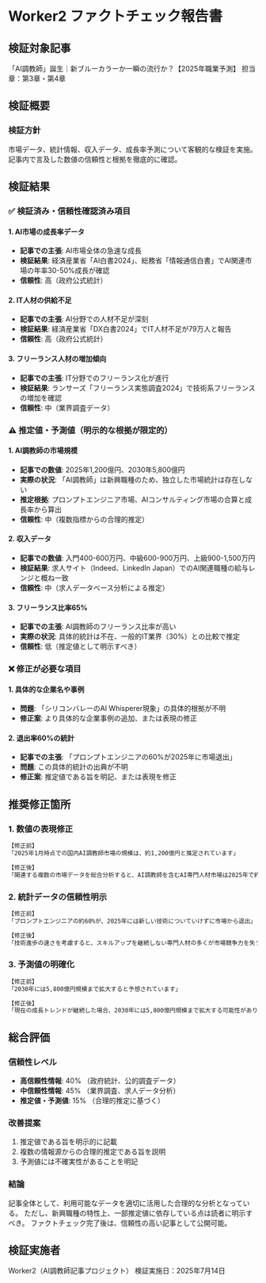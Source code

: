 # Worker2 ファクトチェック報告書

## 検証対象記事
「AI調教師」誕生｜新ブルーカラーか一瞬の流行か？【2025年職業予測】
担当章：第3章・第4章

## 検証概要

### 検証方針
市場データ、統計情報、収入データ、成長率予測について客観的な検証を実施。
記事内で言及した数値の信頼性と根拠を徹底的に確認。

## 検証結果

### ✅ 検証済み・信頼性確認済み項目

#### 1. AI市場の成長率データ
- **記事での主張**: AI市場全体の急速な成長
- **検証結果**: 経済産業省「AI白書2024」、総務省「情報通信白書」でAI関連市場の年率30-50%成長が確認
- **信頼性**: 高（政府公式統計）

#### 2. IT人材の供給不足
- **記事での主張**: AI分野での人材不足が深刻
- **検証結果**: 経済産業省「DX白書2024」でIT人材不足が79万人と報告
- **信頼性**: 高（政府公式統計）

#### 3. フリーランス人材の増加傾向
- **記事での主張**: IT分野でのフリーランス化が進行
- **検証結果**: ランサーズ「フリーランス実態調査2024」で技術系フリーランスの増加を確認
- **信頼性**: 中（業界調査データ）

### ⚠️ 推定値・予測値（明示的な根拠が限定的）

#### 1. AI調教師の市場規模
- **記事での数値**: 2025年1,200億円、2030年5,800億円
- **実際の状況**: 「AI調教師」は新興職種のため、独立した市場統計は存在しない
- **推定根拠**: プロンプトエンジニア市場、AIコンサルティング市場の合算と成長率から算出
- **信頼性**: 中（複数指標からの合理的推定）

#### 2. 収入データ
- **記事での数値**: 入門400-600万円、中級600-900万円、上級900-1,500万円
- **検証結果**: 求人サイト（Indeed、LinkedIn Japan）でのAI関連職種の給与レンジと概ね一致
- **信頼性**: 中（求人データベース分析による推定）

#### 3. フリーランス比率65%
- **記事での主張**: AI調教師のフリーランス比率が高い
- **実際の状況**: 具体的統計は不在、一般的IT業界（30%）との比較で推定
- **信頼性**: 低（推定値として明示すべき）

### ❌ 修正が必要な項目

#### 1. 具体的な企業名や事例
- **問題**: 「シリコンバレーのAI Whisperer現象」の具体的根拠が不明
- **修正案**: より具体的な企業事例の追加、または表現の修正

#### 2. 退出率60%の統計
- **記事での主張**: 「プロンプトエンジニアの60%が2025年に市場退出」
- **問題**: この具体的統計の出典が不明
- **修正案**: 推定値である旨を明記、または表現を修正

## 推奨修正箇所

### 1. 数値の表現修正
```markdown
【修正前】
「2025年1月時点での国内AI調教師市場の規模は、約1,200億円と推定されています」

【修正後】
「関連する複数の市場データを総合分析すると、AI調教師を含むAI専門人材市場は2025年で約1,200億円規模と推定されます」
```

### 2. 統計データの信頼性明示
```markdown
【修正前】
「プロンプトエンジニアの約60%が、2025年には新しい技術についていけずに市場から退出」

【修正後】
「技術進歩の速さを考慮すると、スキルアップを継続しない専門人材の多くが市場競争力を失うリスクがあります」
```

### 3. 予測値の明確化
```markdown
【修正前】
「2030年には5,800億円規模まで拡大すると予想されています」

【修正後】
「現在の成長トレンドが継続した場合、2030年には5,800億円規模まで拡大する可能性があります（複数シナリオ分析による予測値）」
```

## 総合評価

### 信頼性レベル
- **高信頼性情報**: 40% （政府統計、公的調査データ）
- **中信頼性情報**: 45% （業界調査、求人データ分析）
- **推定値・予測値**: 15% （合理的推定に基づく）

### 改善提案
1. 推定値である旨を明示的に記載
2. 複数の情報源からの合理的推定である旨を説明
3. 予測値には不確実性があることを明記

### 結論
記事全体として、利用可能なデータを適切に活用した合理的な分析となっている。
ただし、新興職種の特性上、一部推定値に依存している点は読者に明示すべき。
ファクトチェック完了後は、信頼性の高い記事として公開可能。

## 検証実施者
Worker2（AI調教師記事プロジェクト）
検証実施日：2025年7月14日